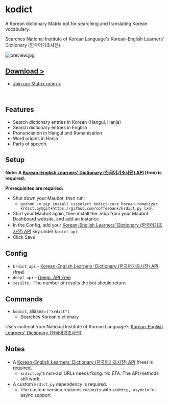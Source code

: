 # kodict

A Korean dictionary Matrix bot for searching and translating Korean vocabulary.

Searches National Institute of Korean Language's Korean-English Learners' Dictionary (한국어기초사전).

![preview.jpg](https://coffeebank.github.io/coffee-maubot/assets/kodict-preview.jpg)

<div className="hidden">

## [Download >](https://coffeebank.github.io/coffee-maubot/kodict)

- [Join our Matrix room >](https://coffeebank.github.io/matrix)

</div>

<br />

## Features

- Search dictionary entries in Korean (Hangul, Hanja)
- Search dictionary entries in English
- Pronunciation in Hangul and Romanization
- Word origins in Hanja
- Parts of speech


## Setup

**Note: A [Korean-English Learners' Dictionary (한국어기초사전) API](https://krdict.korean.go.kr/openApi/openApiInfo) (free) is required.**

**Prerequisites are required:**
- Shut down your Maubot, then run:
  - `python -m pip install cssselect kodict-core korean-romanizer krdict.py@git+https://github.com/coffeebank/krdict.py lxml`
- Start your Maubot again, then install the .mbp from your Maubot Dashboard website, and add an instance
- In the Config, add your [Korean-English Learners' Dictionary (한국어기초사전) API](https://krdict.korean.go.kr/openApi/openApiInfo) key under `krdict_api`
- Click Save


## Config

- `krdict_api` - [Korean-English Learners' Dictionary (한국어기초사전) API](https://krdict.korean.go.kr/openApi/openApiInfo) (free)
- `deepl_api` - [DeepL API Free](https://www.deepl.com/pro-api)
- `results` - The number of results the bot should return


## Commands

- `kodict`, aliases=`["krdict"]`
  - Searches Korean dictionary

Uses material from National Institute of Korean Language's [Korean-English Learners' Dictionary (한국어기초사전)](https://krdict.korean.go.kr/eng/mainAction).


## Notes

- A [Korean-English Learners' Dictionary (한국어기초사전) API](https://krdict.korean.go.kr/openApi/openApiInfo) (free) is required.
  - `krdict.py`'s non-api URLs needs fixing. No ETA. The API methods still work.
- A custom `krdict.py` dependency is required.
  - The custom version replaces `requests` with `aiohttp, asyncio` for async support
